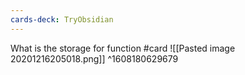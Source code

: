 ```yaml
---
cards-deck: TryObsidian
---
```


What is the storage for function #card 
![[Pasted image 20201216205018.png]]
^1608180629679
